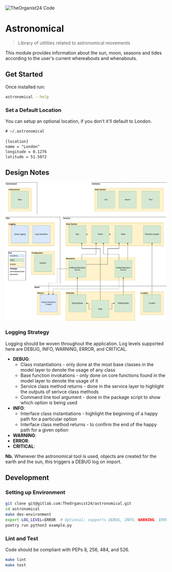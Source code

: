 ![TheOrganist24 Code](https://hosted.courtman.me.uk/img/logos/theorganist24_banner_code.png "TheOrganist24 Code")

# Astronomical
> Library of utilities related to astronomical movements

This module provides information about the sun, moon, seasons and tides according to the user's current whereabouts and whenabouts.


## Get Started
Once installed run:
```bash
astronomical --help
```

### Set a Default Location
You can setup an optional location, if you don't it'll default to London.

```
# ~/.astronomical

[location]
name = "London"
longitude = 0.1276
latitude = 51.5072
```

## Design Notes
![Full Design](img/full_design.png "Full Design")

### Logging Strategy
Logging should be woven throughout the application. Log levels supported here are DEBUG, INFO, WARNING, ERROR, and CRITICAL.
* **DEBUG**:
  * Class instantiations - only done at the most base classes in the model layer to denote the usage of any class
  * Base function invokations - only done on core functions found in the model layer to denote the usage of it
  * Service class method returns - done in the service layer to highlight the outputs of serivce class methods
  * Command line tool argument - done in the package script to show which option is being used
* **INFO**:
  * Interface class instantiations - highlight the beginning of a happy path for a particular option
  * Interface class method returns - to confirm the end of the happy path for a given option
* **WARNING**:
* **ERROR**:
* **CRITICAL**:

**Nb.** Whenever the astronomical tool is used, objects are created for the earth and the sun, this triggers a DEBUG log on import.

## Development
### Setting up Environment
```bash
git clone git@gitlab.com:TheOrganist24/astronomical.git
cd astronomical
make dev-environment
export LOG_LEVEL=ERROR  # Optional; supports DEBUG, INFO, WARNING, ERROR, CRITICAL
poetry run python3 example.py
```

### Lint and Test
Code should be compliant with PEPs 8, 256, 484, and 526.
```bash
make lint
make test
```
